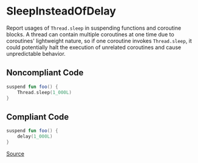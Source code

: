 # SleepInsteadOfDelay

Report usages of `Thread.sleep` in suspending functions and coroutine blocks. A thread can
contain multiple coroutines at one time due to coroutines' lightweight nature, so if one
coroutine invokes `Thread.sleep`, it could potentially halt the execution of unrelated coroutines
and cause unpredictable behavior.

## Noncompliant Code

```kotlin
suspend fun foo() {
    Thread.sleep(1_000L)
}
```
## Compliant Code

```kotlin
suspend fun foo() {
    delay(1_000L)
}
```

[Source](https://detekt.dev/docs/rules/coroutines#sleepinsteadofdelay)
